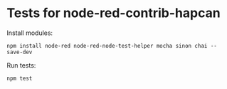 # Tests for node-red-contrib-hapcan

Install modules:

`npm install node-red node-red-node-test-helper mocha sinon chai --save-dev`

Run tests:

`npm test`
